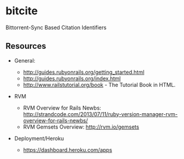 bitcite
=======

Bittorrent-Sync Based Citation Identifiers

## Resources

* General:
	* http://guides.rubyonrails.org/getting_started.html
	* http://guides.rubyonrails.org/index.html
	* http://www.railstutorial.org/book - The Tutorial Book in HTML.


* RVM
	* RVM Overview for Rails Newbs: http://strandcode.com/2013/07/11/ruby-version-manager-rvm-overview-for-rails-newbs/
	* RVM Gemsets Overview: http://rvm.io/gemsets
	
* Deployment/Heroku
	* https://dashboard.heroku.com/apps